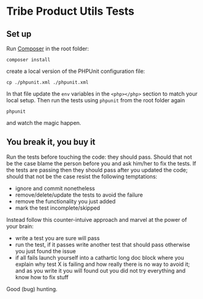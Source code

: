 # Tribe Product Utils Tests

## Set up
Run [Composer](https://getcomposer.org/) in the root folder:

```
composer install
```

create a local version of the PHPUnit configuration file:

```
cp ./phpunit.xml ./phpunit.xml
```

In that file update the `env` variables in the `<php></php>` section to match your local setup.
Then run the tests using `phpunit` from the root folder again

```
phpunit
```

and watch the magic happen.

## You break it, you buy it
Run the tests before touching the code: they should pass. Should that not be the case blame the person before you and ask him/her to fix the tests.
If the tests are passing then they should pass after you updated the code; should that not be the case resist the following temptations:

* ignore and commit nonetheless
* remove/delete/update the tests to avoid the failure
* remove the functionality you just added
* mark the test incomplete/skipped

Instead follow this counter-intuive approach and marvel at the power of your brain:

* write a test you are sure will pass
* run the test, if it passes write another test that should pass otherwise you just found the issue
* if all fails launch yourself into a cathartic long doc block where you explain why test X is failing and how really there is no way to avoid it; and as you write it you will found out you did not try everything and know how to fix stuff

Good (bug) hunting.
